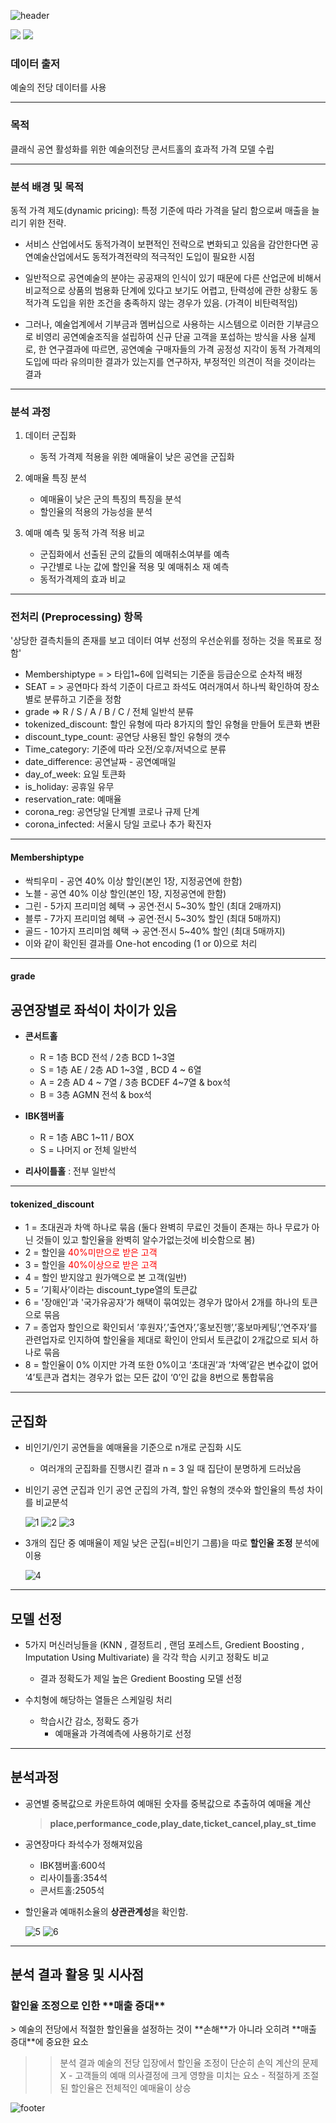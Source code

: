
![header](https://capsule-render.vercel.app/api?type=waving&color=auto&height=300&section=header&text=빅데이터콘&fontSize=90)

<img src="https://img.shields.io/badge/Python-3776AB?style=for-the-badge&logo=Python&logoColor=white"> <img src="https://img.shields.io/badge/jupyter-F37626?style=for-the-badge&logo=jupyter&logoColor=white">

### 데이터 출저
예술의 전당 데이터를 사용

-------------------------------


### 목적
클래식 공연 활성화를 위한 예술의전당 콘서트홀의 효과적 가격 모델 수립

------
### 분석 배경 및 목적
동적 가격 제도(dynamic pricing): 특정 기준에 따라 가격을 달리 함으로써 매출을 늘리기 위한 전략.

- 서비스 산업에서도 동적가격이 보편적인 전략으로 변화되고 있음을 감안한다면 공연예술산업에서도 동적가격전략의 적극적인 도입이 필요한 시점

- 일반적으로 공연예술의 분야는 공공재의 인식이 있기 때문에 다른 산업군에 비해서 비교적으로 상품의 범용화 단계에 있다고 보기도 어렵고, 탄력성에 관한 상황도 동적가격 도입을 위한 조건을 충족하지 않는 경우가 있음. (가격이 비탄력적임)

- 그러나, 예술업계에서 기부금과 멤버십으로 사용하는 시스템으로 이러한 기부금으로 비영리 공연예술조직을 설립하여 신규 단골 고객을 포섭하는 방식을 사용
실제로, 한 연구결과에 따르면, 공연예술 구매자들의 가격 공정성 지각이  동적 가격제의 도입에 따라 유의미한 결과가 있는지를 연구하자, 부정적인 의견이 적을 것이라는 결과

---------------------------
### 분석 과정

1. 데이터 군집화
   - 동적 가격제 적용을 위한 예매율이 낮은 공연을 군집화

2. 예매율 특징 분석
   - 예매율이 낮은 군의 특징의 특징을 분석
   - 할인율의 적용의 가능성을 분석
3. 예매 예측 및 동적 가격 적용 비교
   - 군집화에서 선출된 군의 값들의 예매취소여부를 예측
   - 구간별로 나눈 값에 할인율 적용 및 예매취소 재 예측
   - 동적가격제의 효과 비교
-------------------------------------
### 전처리 (Preprocessing) 항목
'상당한 결측치들의 존재를 보고 데이터 여부 선정의 우선순위를 정하는 것을 목표로 정함'
- Membershiptype = >  타입1~6에 입력되는 기준을 등급순으로 순차적 배정
- SEAT = > 공연마다 좌석 기준이 다르고 좌석도 여러개여서 하나씩 확인하여 장소별로 분류하고 기준을 정함
- grade => R / S / A / B / C / 전체 일반석   분류
- tokenized_discount: 할인 유형에 따라 8가지의 할인 유형을 만들어 토큰화 변환
- discount_type_count: 공연당 사용된 할인 유형의 갯수
- Time_category: 기준에 따라 오전/오후/저녁으로 분류
- date_difference: 공연날짜 - 공연예매일
- day_of_week: 요일 토큰화
- is_holiday: 공휴일 유무
- reservation_rate: 예매율
- corona_reg: 공연당일 단계별 코로나 규제 단계
- corona_infected: 서울시 당일 코로나 추가 확진자

----------------------------------------------------
#### Membershiptype

- 싹틔우미 - 공연 40% 이상 할인(본인 1장, 지정공연에 한함)
- 노블 - 공연 40% 이상 할인(본인 1장, 지정공연에 한함)
- 그린 - 5가지 프리미엄 혜택 → 공연·전시 5~30% 할인 (최대 2매까지)
- 블루 - 7가지 프리미엄 혜택 → 공연·전시 5~30% 할인 (최대 5매까지)
- 골드 - 10가지 프리미엄 혜택 → 공연·전시 5~40% 할인 (최대 5매까지)
- 이와 같이 확인된 결과를 One-hot encoding (1 or 0)으로 처리

------------------------------------
#### grade
<h2>공연장별로 좌석이 차이가 있음</h2>

- **콘서트홀**
    - R = 1층 BCD 전석 / 2층 BCD 1~3열
    - S = 1층 AE / 2층 AD 1~3열 , BCD 4 ~ 6열
    - A = 2층 AD 4 ~ 7열 / 3층 BCDEF 4~7열 & box석
    - B = 3층 AGMN 전석 & box석

- **IBK챔버홀**
    - R = 1층 ABC 1~11 / BOX
    - S = 나머지 or 전체 일반석

- **리사이틀홀** : 전부 일반석
------------------------------------
#### tokenized_discount
- 1 = 초대권과 차액 하나로 묶음 (둘다 완벽히 무료인 것들이 존재는 하나 무료가 아닌 것들이 있고 할인율을 완벽히 알수가없는것에 비슷함으로 봄) 
- 2 = 할인을 <span style="color:red"> 40%미만으로 받은 고객 </span>
- 3 = 할인을 <span style="color:red"> 40%이상으로 받은 고객 </span> 
- 4 = 할인 받지않고 원가액으로 본 고객(일반)
- 5 = ’기획사’이라는 discount_type열의 토큰값 
- 6 = '장애인’과 '국가유공자’가 해택이 묶여있는 경우가 많아서 2개를 하나의 토큰으로 묶음 
- 7 = 종업자 할인으로 확인되서 ’후원자’,’출연자’,’홍보진행’,’홍보마케팅’,’연주자’를 관련업자로 인지하여 할인율을 제대로 확인이 안되서 토큰값이 2개값으로 되서 하나로 묶음 
- 8 = 할인율이 0% 이지만 가격 또한 0%이고 ‘초대권’과 ‘차액’같은 변수값이 없어 ‘4’토큰과 겹치는 경우가 없는 모든 값이 ‘0’인 값을 8번으로 통합묶음

------------------------------------------------------
## 군집화

- 비인기/인기 공연들을 예매율을 기준으로 n개로 군집화 시도
  - 여러개의 군집화를 진행시킨 결과 n = 3 일 때 집단이 분명하게 드러났음

- 비인기 공연 군집과 인기 공연 군집의 가격, 할인 유형의 갯수와 할인율의 특성 차이를 비교분석
 
   ![1](https://github.com/cav2280/bigcontest/assets/139084776/d0070198-be7d-4de5-acd4-894f42ee13c6)
   ![2](https://github.com/cav2280/bigcontest/assets/139084776/4a1ac0c1-464b-4689-9802-8f41cdf02a1d)
   ![3](https://github.com/cav2280/bigcontest/assets/139084776/77f47daa-ebb7-48f2-ba95-85dfaa32381d)

- 3개의 집단 중 예매율이 제일 낮은 군집(=비인기 그룹)을 따로 **할인율 조정** 분석에 이용

   ![4](https://github.com/cav2280/bigcontest/assets/139084776/52531fe9-50ad-498f-b09a-08869e397829)

--------------------------------------------------
## 모델 선정

- 5가지 머신러닝들을 (KNN , 결정트리 , 랜덤 포레스트, Gredient Boosting , Imputation Using Multivariate) 을 각각 학습 시키고 정확도 비교
   + 결과 정확도가 제일 높은 Gredient Boosting 모델 선정 

- 수치형에 해당하는 열들은 스케일링 처리
    - 학습시간 감소, 정확도 증가 
       - 예매율과 가격예측에 사용하기로 선정
-----------------------------------------------------
## 분석과정

- 공연별 중복값으로 카운트하여 예매된 숫자를 중복값으로 추출하여 예매율 계산
   > **place,performance_code,play_date,ticket_cancel,play_st_time**

- 공연장마다 좌석수가 정해져있음
   - IBK챔버홀:600석
   - 리사이틀홀:354석
   - 콘서트홀:2505석

- 할인율과 예매취소율의 **상관관계성**을 확인함.

   ![5](https://github.com/cav2280/bigcontest/assets/139084776/89a31892-b0a0-4716-9c86-b99e6e5ff08e)
   ![6](https://github.com/cav2280/bigcontest/assets/139084776/266d4eac-87d3-4400-9a9b-da6ddebb5082)

-------------------------------------------------------------------------
## 분석 결과 활용 및 시사점

<h3>할인율 조정으로 인한 **매출 증대**</h3>
 > 예술의 전당에서 적절한 할인율을 설정하는 것이 **손해**가 아니라 오히려 **매출 증대**에 중요한 요소

 > > 분석 결과 예술의 전당 입장에서 할인율 조정이 단순히 손익 계산의 문제 X 
      	- 고객들의 예매 의사결정에 크게 영향을 미치는 요소
         - 적절하게 조절된 할인율은 전체적인 예매율이 상승 


![footer](https://capsule-render.vercel.app/api?section=footer&height=100)
